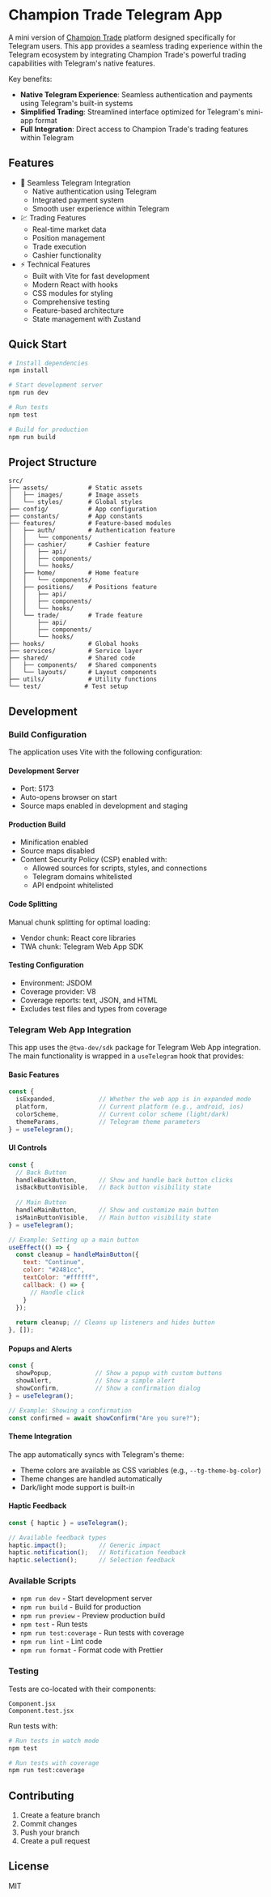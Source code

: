 # Champion Trade Telegram App

A mini version of [Champion Trade](https://champion.trade/) platform designed specifically for Telegram users. This app provides a seamless trading experience within the Telegram ecosystem by integrating Champion Trade's powerful trading capabilities with Telegram's native features.

Key benefits:
- **Native Telegram Experience**: Seamless authentication and payments using Telegram's built-in systems
- **Simplified Trading**: Streamlined interface optimized for Telegram's mini-app format
- **Full Integration**: Direct access to Champion Trade's trading features within Telegram

## Features

- 🚀 Seamless Telegram Integration
  - Native authentication using Telegram
  - Integrated payment system
  - Smooth user experience within Telegram
- 💹 Trading Features
  - Real-time market data
  - Position management
  - Trade execution
  - Cashier functionality
- ⚡️ Technical Features
  - Built with Vite for fast development
  - Modern React with hooks
  - CSS modules for styling
  - Comprehensive testing
  - Feature-based architecture
  - State management with Zustand

## Quick Start

```bash
# Install dependencies
npm install

# Start development server
npm run dev

# Run tests
npm test

# Build for production
npm run build
```

## Project Structure

```
src/
├── assets/           # Static assets
│   ├── images/       # Image assets
│   └── styles/       # Global styles
├── config/           # App configuration
├── constants/        # App constants
├── features/         # Feature-based modules
│   ├── auth/         # Authentication feature
│   │   └── components/
│   ├── cashier/      # Cashier feature
│   │   ├── api/
│   │   ├── components/
│   │   └── hooks/
│   ├── home/         # Home feature
│   │   └── components/
│   ├── positions/    # Positions feature
│   │   ├── api/
│   │   ├── components/
│   │   └── hooks/
│   └── trade/        # Trade feature
│       ├── api/
│       ├── components/
│       └── hooks/
├── hooks/            # Global hooks
├── services/         # Service layer
├── shared/           # Shared code
│   ├── components/   # Shared components
│   └── layouts/      # Layout components
├── utils/            # Utility functions
└── test/            # Test setup
```

## Development

### Build Configuration

The application uses Vite with the following configuration:

#### Development Server
- Port: 5173
- Auto-opens browser on start
- Source maps enabled in development and staging

#### Production Build
- Minification enabled
- Source maps disabled
- Content Security Policy (CSP) enabled with:
  - Allowed sources for scripts, styles, and connections
  - Telegram domains whitelisted
  - API endpoint whitelisted

#### Code Splitting
Manual chunk splitting for optimal loading:
- Vendor chunk: React core libraries
- TWA chunk: Telegram Web App SDK

#### Testing Configuration
- Environment: JSDOM
- Coverage provider: V8
- Coverage reports: text, JSON, and HTML
- Excludes test files and types from coverage

### Telegram Web App Integration

This app uses the `@twa-dev/sdk` package for Telegram Web App integration. The main functionality is wrapped in a `useTelegram` hook that provides:

#### Basic Features
```javascript
const {
  isExpanded,            // Whether the web app is in expanded mode
  platform,              // Current platform (e.g., android, ios)
  colorScheme,           // Current color scheme (light/dark)
  themeParams,           // Telegram theme parameters
} = useTelegram();
```

#### UI Controls
```javascript
const {
  // Back Button
  handleBackButton,      // Show and handle back button clicks
  isBackButtonVisible,   // Back button visibility state
  
  // Main Button
  handleMainButton,      // Show and customize main button
  isMainButtonVisible,   // Main button visibility state
} = useTelegram();

// Example: Setting up a main button
useEffect(() => {
  const cleanup = handleMainButton({
    text: "Continue",
    color: "#2481cc",
    textColor: "#ffffff",
    callback: () => {
      // Handle click
    }
  });
  
  return cleanup; // Cleans up listeners and hides button
}, []);
```

#### Popups and Alerts
```javascript
const {
  showPopup,            // Show a popup with custom buttons
  showAlert,            // Show a simple alert
  showConfirm,          // Show a confirmation dialog
} = useTelegram();

// Example: Showing a confirmation
const confirmed = await showConfirm("Are you sure?");
```

#### Theme Integration
The app automatically syncs with Telegram's theme:
- Theme colors are available as CSS variables (e.g., `--tg-theme-bg-color`)
- Theme changes are handled automatically
- Dark/light mode support is built-in

#### Haptic Feedback
```javascript
const { haptic } = useTelegram();

// Available feedback types
haptic.impact();         // Generic impact
haptic.notification();   // Notification feedback
haptic.selection();      // Selection feedback
```

### Available Scripts

- `npm run dev` - Start development server
- `npm run build` - Build for production
- `npm run preview` - Preview production build
- `npm test` - Run tests
- `npm run test:coverage` - Run tests with coverage
- `npm run lint` - Lint code
- `npm run format` - Format code with Prettier

### Testing

Tests are co-located with their components:

```
Component.jsx
Component.test.jsx
```

Run tests with:

```bash
# Run tests in watch mode
npm test

# Run tests with coverage
npm run test:coverage
```

## Contributing

1. Create a feature branch
2. Commit changes
3. Push your branch
4. Create a pull request

## License

MIT
